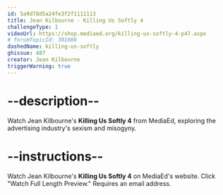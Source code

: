 ```yaml
---
id: 5a9d78d5a24fe3f2f1111113
title: Jean Kilbourne - Killing Us Softly 4
challengeType: 1
videoUrl: https://shop.mediaed.org/killing-us-softly-4-p47.aspx
# forumTopicId: 301086
dashedName: killing-us-softly
ghissue: 487
creator: Jean Kilbourne
triggerWarning: true
---
```


# --description--

Watch Jean Kilbourne's __Killing Us Softly 4__ from MediaEd, exploring the advertising industry's sexism and misogyny.

# --instructions--

Watch Jean Kilbourne's __Killing Us Softly 4__ on MediaEd's website. Click "Watch Full Length Preview." Requires an email address.
